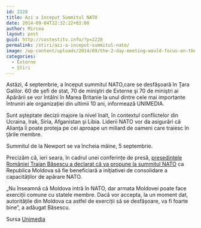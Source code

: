 ```yaml
---
id: 2228
title: Azi a început Summitul NATO
date: 2014-09-04T22:32:22+03:00
author: Mircea
layout: post
guid: http://costestitv.info/?p=2228
permalink: /stiri/azi-a-inceput-summitul-nato/
image: /wp-content/uploads/2014/09/the-2-day-meeting-would-focus-on-the-security-crisis-resulting-from-the-situation-in-ukraine-1467630-reu.jpg
categories:
  - Externe
  - Știri
---
```

Astăzi, 4 septembrie, a început summitul <span id="s936s43_5" class="s936s43">NATO</span>,<span id="s936s43_2" class="s936s43">care</span> se desfășoară în Ţara Galilor. 60 de şefi de stat, 70 de miniştri de Externe şi 70 de miniştri ai Apărării se vor întâlni în Marea Britanie la unul dintre cele mai importante întruniri ale organizației din ultimii 10 ani, informează UNIMEDIA.<!--more-->

Sunt aşteptate decizii majore la nivel înalt, în contextul conflictelor din Ucraina, Irak, Siria, Afganistan şi Libia. Liderii NATO vor da asigurări că Alianţa îi poate proteja pe cei aproape un miliard de oameni care traiesc în ţările membre.

Summitul de la <span id="s936s43_7" class="s936s43">Newport</span> se va încheia mâine, 5 septembrie.

Precizăm că, ieri seara, în cadrul unei conferințe de presă, <a href="http://unimedia.info/stiri/basescu-voi-propune-ca-rm-sa-fie-beneficiara-a-initiativei-de-consolidare-a-capacitatilor-de-aparare-nato-81426.html" target="_self">președintele României Traian Băsescu a declarat că va propune la summitul NATO</a> <span id="s936s43_8" class="s936s43">ca</span> Republica Moldova să fie beneficiară a iniţiativei de consolidare a capacităților de apărare NATO.

„Nu înseamnă că Moldova intră în NATO, dar armata Moldovei poate face exerciții comune cu statele membre. Dacă vor accepta, la un moment dat, autoritățile din Moldova ca astfel de exerciții să se desfășoare, va fi foarte bine”, a adăugat Băsescu.

Sursa <a href="http://unimedia.info" target="_blank">Unimedia</a>